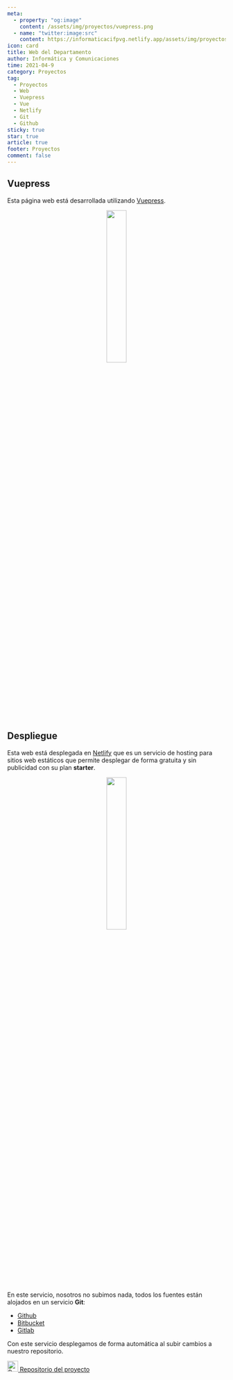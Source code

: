 ```yaml
---
meta: 
  - property: "og:image"
    content: /assets/img/proyectos/vuepress.png
  - name: "twitter:image:src"
    content: https://informaticacifpvg.netlify.app/assets/img/proyectos/vuepress.png
icon: card
title: Web del Departamento
author: Informática y Comunicaciones
time: 2021-04-9
category: Proyectos
tag:
  - Proyectos
  - Web
  - Vuepress
  - Vue
  - Netlify
  - Git
  - Github
sticky: true
star: true
article: true
footer: Proyectos
comment: false
---
```


## Vuepress

Esta página web está desarrollada utilizando [Vuepress](https://vuepress.vuejs.org/).

<p style="text-align:center;">
  <img src="/assets/img/proyectos/vuepress.png" width=30%/>
</p>

<!-- more -->

## Despliegue

Esta web está desplegada en [Netlify](https://www.netlify.com/) que es un servicio de hosting para sitios web estáticos que permite desplegar de forma gratuita y sin publicidad con su plan **starter**. 

<p style="text-align:center;">
  <img src="/assets/img/proyectos/netlify.svg" width=30%/>
</p>

En este servicio, nosotros no subimos nada, todos los fuentes están alojados en un servicio **Git**:
  - [Github](https://github.com/)
  - [Bitbucket](https://bitbucket.org)
  - [Gitlab](https://gitlab.com/users/sign_in)

Con este servicio desplegamos de forma automática al subir cambios a nuestro repositorio.

<img alt="Repositorio" src="/assets/icon/github-logo.png" width="25px"/>[ Repositorio del proyecto](https://github.com/CIFP-Virgen-de-Gracia/inf_com_dep_CIFP_VG)
<!-- more -->